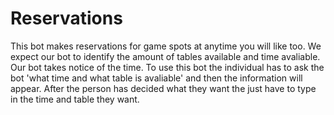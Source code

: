 # Reservations
This bot makes reservations for game spots at anytime you will like too. 
We expect our bot to identify the amount of tables available and time avaliable. 
Our bot takes notice of the time.
To use this bot the individual has to ask the bot 'what time and what table is avaliable' and then the information will appear.
After the person has decided what they want the just have to type in the time and table they want.
